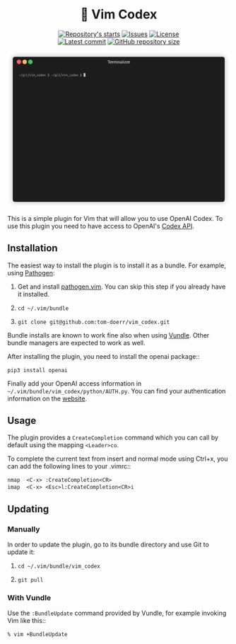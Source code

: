 <h1 align="center">🤖 Vim Codex</h1>


<p align="center">
    <a href="https://github.com/tom-doerr/vim_codex/stargazers"
        ><img
            src="https://img.shields.io/github/stars/tom-doerr/vim_codex"
            alt="Repository's starts"
    /></a>
    <a href="https://github.com/tom-doerr/vim_codex/issues"
        ><img
            src="https://img.shields.io/github/issues-raw/tom-doerr/vim_codex"
            alt="Issues"
    /></a>
    <a href="https://github.com/tom-doerr/vim_codex/blob/main/LICENSE"
        ><img
            src="https://img.shields.io/github/license/tom-doerr/vim_codex"
            alt="License"
    /><br />
    <a href="https://github.com/tom-doerr/vim_codex/commits/main"
		><img
			src="https://img.shields.io/github/last-commit/tom-doerr/vim_codex/main"
			alt="Latest commit"
    /></a>
    <a href="https://github.com/tom-doerr/vim_codex"
        ><img
            src="https://img.shields.io/github/repo-size/tom-doerr/vim_codex"
            alt="GitHub repository size"
    /></a>
</p>

<img src='gifs/render1630418854684.gif'>

This is a simple plugin for Vim that will allow you to use OpenAI Codex.
To use this plugin you need to have access to OpenAI's [Codex API](https://openai.com/blog/openai-codex/).



## Installation

The easiest way to install the plugin is to install it as a bundle.
For example, using [Pathogen](https://github.com/tpope/vim-pathogen):

1. Get and install [pathogen.vim](https://github.com/tpope/vim-pathogen). You can skip this step
   if you already have it installed.

2. `cd ~/.vim/bundle`

3. `git clone git@github.com:tom-doerr/vim_codex.git`

Bundle installs are known to work fine also when using [Vundle](https://github.com/gmarik/vundle). Other
bundle managers are expected to work as well.



After installing the plugin, you need to install the openai package::
```
pip3 install openai
```

Finally add your OpenAI access information in 
`~/.vim/bundle/vim_codex/python/AUTH.py`.
You can find your authentication information on the [website](https://beta.openai.com/account/api-keys).



## Usage
The plugin provides a `CreateCompletion` command which you can call by default using the mapping 
`<Leader>co`.

To complete the current text from insert and normal mode using Ctrl+x, you can add the following
lines to your .vimrc::
```
nmap  <C-x> :CreateCompletion<CR>
imap  <C-x> <Esc>l:CreateCompletion<CR>i
```


## Updating

### Manually

In order to update the plugin, go to its bundle directory and use
Git to update it:

1. `cd ~/.vim/bundle/vim_codex`

2. `git pull`


### With Vundle

Use the `:BundleUpdate` command provided by Vundle, for example invoking
Vim like this::
```
% vim +BundleUpdate
```



